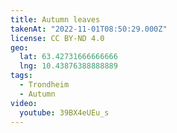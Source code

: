 ```yaml
---
title: Autumn leaves
takenAt: "2022-11-01T08:50:29.000Z"
license: CC BY-ND 4.0
geo:
  lat: 63.42731666666666
  lng: 10.43876388888889
tags:
  - Trondheim
  - Autumn
video:
  youtube: 39BX4eUEu_s
---
```

